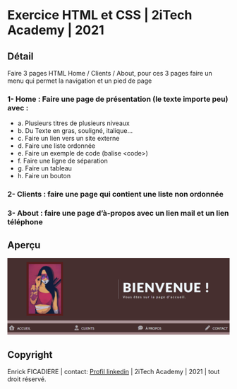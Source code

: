 # Exercice HTML et CSS | 2iTech Academy | 2021

## Détail

Faire 3 pages HTML Home / Clients / About, pour ces 3 pages faire un menu qui permet la navigation et un pied de page

### 1- Home : Faire une page de présentation (le texte importe peu) avec :

- a. Plusieurs titres de plusieurs niveaux
- b. Du Texte en gras, souligné, italique…
- c. Faire un lien vers un site externe
- d. Faire une liste ordonnée
- e. Faire un exemple de code (balise <code\>)
- f. Faire une ligne de séparation
- g. Faire un tableau
- h. Faire un bouton

### 2- Clients : faire une page qui contient une liste non ordonnée

### 3- About : faire une page d’à-propos avec un lien mail et un lien téléphone

## Aperçu

![Home page](https://raw.githubusercontent.com/n-rick/htmlCssExos/preprod/docs/img/readMeImage.png)

## Copyright

Enrick FICADIERE | contact: [Profil linkedin](www.linkedin.com/in/enrickficadiere) | 2iTech Academy | 2021 | tout droit réservé.

